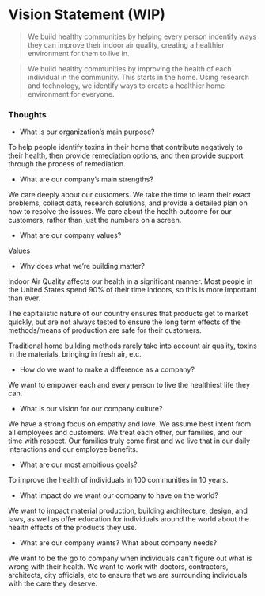 # Vision Statement (WIP)

> We build healthy communities by helping every person indentify ways they can improve their indoor air quality, creating a healthier environment for them to live in.

> We build healthy communities by improving the health of each individual in the community. This starts in the home. Using research and technology, we identify ways to create a healthier home environment for everyone.


### Thoughts

- What is our organization’s main purpose?

To help people identify toxins in their home that contribute negatively to their health, then provide remediation options, and then provide support through the process of remediation.

- What are our company’s main strengths?

We care deeply about our customers. We take the time to learn their exact problems, collect data, research solutions, and provide a detailed plan on how to resolve the issues. We care about the health outcome for our customers, rather than just the numbers on a screen.

- What are our company values?

[Values](/values.md)

- Why does what we’re building matter?

Indoor Air Quality affects our health in a significant manner. Most people in the United States spend 90% of their time indoors, so this is more important than ever.

The capitalistic nature of our country ensures that products get to market quickly, but are not always tested to ensure the long term effects of the methods/means of production are safe for their customers.

Traditional home building methods rarely take into account air quality, toxins in the materials, bringing in fresh air, etc.

- How do we want to make a difference as a company?

We want to empower each and every person to live the healthiest life they can.

- What is our vision for our company culture?

We have a strong focus on empathy and love. We assume best intent from all employees and customers. We treat each other, our families, and our time with respect. Our families truly come first and we live that in our daily interactions and our employee benefits.

- What are our most ambitious goals?

To improve the health of individuals in 100 communities in 10 years. 

- What impact do we want our company to have on the world?

We want to impact material production, building architecture, design, and laws, as well as offer education for individuals around the world about the health effects of the products they use.

- What are our company wants? What about company needs?

We want to be the go to company when individuals can't figure out what is wrong with their health. We want to work with doctors, contractors, architects, city officials, etc to ensure that we are surrounding individuals with the care they deserve. 

